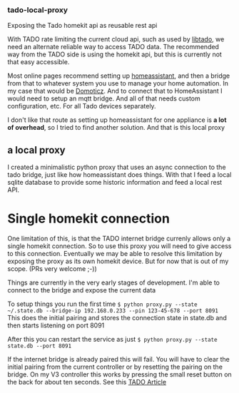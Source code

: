 ### tado-local-proxy
Exposing the Tado homekit api as reusable rest api

With TADO rate limiting the current cloud api, such as used by [libtado](https://github.com/germainlefebvre4/libtado), we need an alternate reliable way to access TADO data. The recommended way from the TADO side is using the homekit api, but this is currently not that easy accessible.

Most online pages recommend setting up [homeassistant](https://www.home-assistant.io/), and then a bridge from that to whatever system you use to manage your home automation. In my case that would be [Domoticz](http://domoticz.com). And to connect that to HomeAssistant I would need to setup an mqtt bridge. 
And all of that needs custom configuration, etc. For all Tado devices separately.

I don't like that route as setting up homeassistant for one appliance is **a lot of overhead**, so I tried to find another solution. And that is this local proxy

## a local proxy
I created a minimalistic python proxy that uses an async connection to the tado bridge, just like how homeassistant does things. With that I feed a local sqlite database to provide some historic information and feed a local rest API.

# Single homekit connection
One limitation of this, is that the TADO internet bridge currenly allows only a single homekit connection. So to use this proxy you will need to give access to this connection. Eventually we may be able to resolve this limitation by exposing the proxy as its own homekit device. But for now that is out of my scope. (PRs very welcome ;-))

Things are currently in the very early stages of development. I'm able to connect to the bridge and expose the current data

To setup things you run the first time
`$ python proxy.py --state ~/.state.db --bridge-ip 192.168.0.233 --pin 123-45-678 --port 8091`
This does the initial pairing and stores the connection state in state.db and then starts listening on port 8091

After this you can restart the service as just
`$ python proxy.py --state state.db --port 8091`

If the internet bridge is already paired this will fail. You will have to clear the initial pairing from the current controller or by resetting the pairing on the bridge. On my V3 controller this works by pressing the small reset button on the back for about ten seconds. See this [TADO Article](https://support.tado.com/en/articles/3387334-how-can-i-reset-the-homekit-configuration-of-the-internet-bridge)


